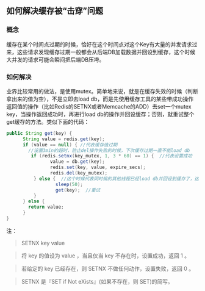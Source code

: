 ## 如何解决缓存被“击穿”问题

### 概念
缓存在某个时间点过期的时候，恰好在这个时间点对这个Key有大量的并发请求过来，这些请求发现缓存过期一般都会从后端DB加载数据并回设到缓存，这个时候大并发的请求可能会瞬间把后端DB压垮。

### 如何解决
业界比较常用的做法，是使用mutex。简单地来说，就是在缓存失效的时候（判断拿出来的值为空），不是立即去load db，而是先使用缓存工具的某些带成功操作返回值的操作（比如Redis的SETNX或者Memcache的ADD）去set一个mutex key，当操作返回成功时，再进行load db的操作并回设缓存；否则，就重试整个get缓存的方法。类似下面的代码：

```java
public String get(key) {
      String value = redis.get(key);
      if (value == null) { //代表缓存值过期
        //设置3min的超时，防止del操作失败的时候，下次缓存过期一直不能load db
         if (redis.setnx(key_mutex, 1, 3 * 60) == 1) {  //代表设置成功
                value = db.get(key);
                redis.set(key, value, expire_secs);
                redis.del(key_mutex);
          } else {  //这个时候代表同时候的其他线程已经load db并回设到缓存了，这时候重试获取缓存值即可
                  sleep(50);
                  get(key);  //重试
          }
      } else {
        return value;
      }
}
```
注：
>SETNX key value

>将 key 的值设为 value ，当且仅当 key 不存在时，设置成功，返回 1 。

>若给定的 key 已经存在，则 SETNX 不做任何动作，设置失败，返回 0 。

>SETNX 是『SET if Not eXists』(如果不存在，则 SET)的简写。
